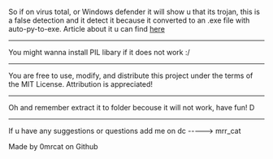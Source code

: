 So if on virus total, or Windows defender it will show u that its trojan, this is a false detection and it detect it because it converted to an .exe file with auto-py-to-exe.
Article about it u can find [here](https://stackoverflow.com/questions/64788656/exe-file-made-with-pyinstaller-being-reported-as-a-virus-threat-by-windows-defen)
______________________________________________________________________________________

You might wanna install PIL libary if it does not work :/
______________________________________________________________________________________
You are free to use, modify, and distribute this project under the terms of the MIT License. Attribution is appreciated!
______________________________________________________________________________________
Oh and remember extract it to folder becouse it will not work, have fun! D
______________________________________________________________________________________
If u have any suggestions or questions add me on dc -----> mrr_cat

Made by 0mrcat on Github

